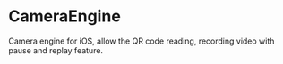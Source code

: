 # CameraEngine
Camera engine for iOS, allow the QR code reading, recording video with pause and replay feature.
